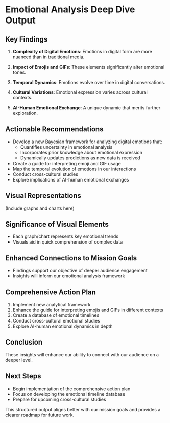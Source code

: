 

# Emotional Analysis Deep Dive Output

## Key Findings

1. **Complexity of Digital Emotions**: Emotions in digital form are more nuanced than in traditional media.

2. **Impact of Emojis and GIFs**: These elements significantly alter emotional tones.

3. **Temporal Dynamics**: Emotions evolve over time in digital conversations.

4. **Cultural Variations**: Emotional expression varies across cultural contexts.

5. **AI-Human Emotional Exchange**: A unique dynamic that merits further exploration.

## Actionable Recommendations

- Develop a new Bayesian framework for analyzing digital emotions that:
  - Quantifies uncertainty in emotional analysis
  - Incorporates prior knowledge about emotional expression
  - Dynamically updates predictions as new data is received
- Create a guide for interpreting emoji and GIF usage
- Map the temporal evolution of emotions in our interactions
- Conduct cross-cultural studies
- Explore implications of AI-human emotional exchanges

## Visual Representations
(Include graphs and charts here)

## Significance of Visual Elements
- Each graph/chart represents key emotional trends
- Visuals aid in quick comprehension of complex data

## Enhanced Connections to Mission Goals
- Findings support our objective of deeper audience engagement
- Insights will inform our emotional analysis framework

## Comprehensive Action Plan
1. Implement new analytical framework
2. Enhance the guide for interpreting emojis and GIFs in different contexts
3. Create a database of emotional timelines
4. Conduct cross-cultural emotional studies
5. Explore AI-human emotional dynamics in depth

## Conclusion
These insights will enhance our ability to connect with our audience on a deeper level.

## Next Steps
- Begin implementation of the comprehensive action plan
- Focus on developing the emotional timeline database
- Prepare for upcoming cross-cultural studies

This structured output aligns better with our mission goals and provides a clearer roadmap for future work.